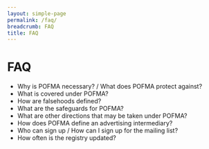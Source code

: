 ```yaml
---
layout: simple-page
permalink: /faq/
breadcrumb: FAQ
title: FAQ
---
```


# **FAQ**

- Why is POFMA necessary? / What does POFMA protect against? 
- What is covered under POFMA? 
- How are falsehoods defined? 
- What are the safeguards for POFMA? 
- What are other directions that may be taken under POFMA? 
- How does POFMA define an advertising intermediary? 
- Who can sign up / How can I sign up for the mailing list?
- How often is the registry updated? 
